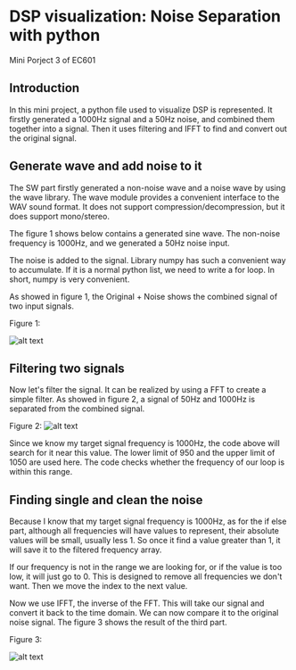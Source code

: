 # DSP visualization: Noise Separation with python
Mini Porject 3 of EC601

## Introduction
In this mini project, a python file used to visualize DSP is represented. It firstly generated a 1000Hz signal and a 50Hz noise, and combined them together into a signal. Then it uses filtering and IFFT to find and convert out the original signal. 

## Generate wave and add noise to it

The SW part firstly generated a non-noise wave and a noise wave by using the wave library. The wave module provides a convenient interface to the WAV sound format. It does not support compression/decompression, but it does support mono/stereo.

The figure 1 shows below contains a generated sine wave. The non-noise frequency is 1000Hz, and we generated a 50Hz noise input.

The noise is added to the signal. Library numpy has such a convenient way to accumulate. If it is a normal python list, we need to write a for loop. In short, numpy is very convenient.

As showed in figure 1, the Original + Noise shows the combined signal of two input signals.

Figure 1:

![alt text](https://github.com/H40Q1/EC601MiniPro3/blob/master/figure1.png)

## Filtering two signals
Now let's filter the signal. It can be realized by using a FFT to create a simple filter. As showed in figure 2, a signal of 50Hz and 1000Hz is separated from the combined signal. 

Figure 2:
![alt text](https://github.com/H40Q1/EC601MiniPro3/blob/master/figure2.png)

Since we know my target signal frequency is 1000Hz, the code above will search for it near this value. The lower limit of 950 and the upper limit of 1050 are used here. The code checks whether the frequency of our loop is within this range.

## Finding single and clean the noise
Because I know that my target signal frequency is 1000Hz, as for the if else part, although all frequencies will have values to represent, their absolute values will be small, usually less 1. So once it find a value greater than 1, it will save it to the filtered frequency array.

If our frequency is not in the range we are looking for, or if the value is too low, it will just go to 0. This is designed to remove all frequencies we don't want. Then we move the index to the next value.

Now we use IFFT, the inverse of the FFT. This will take our signal and convert it back to the time domain. We can now compare it to the original noise signal. The figure 3 shows the result of the third part.



Figure 3:

![alt text](https://github.com/H40Q1/EC601MiniPro3/blob/master/figure3.png)

